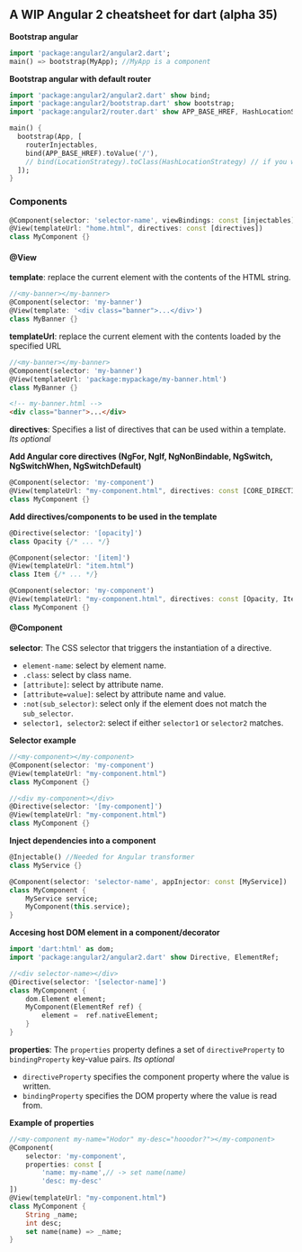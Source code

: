 ## A WIP Angular 2 cheatsheet for dart (alpha 35)

**Bootstrap angular**
```dart
import 'package:angular2/angular2.dart';
main() => bootstrap(MyApp); //MyApp is a component
```

**Bootstrap angular with default router**
```dart
import 'package:angular2/angular2.dart' show bind;
import 'package:angular2/bootstrap.dart' show bootstrap;
import 'package:angular2/router.dart' show APP_BASE_HREF, HashLocationStrategy, LocationStrategy, routerInjectables;

main() {
  bootstrap(App, [
    routerInjectables,
    bind(APP_BASE_HREF).toValue('/'),
    // bind(LocationStrategy).toClass(HashLocationStrategy) // if you want to use #
  ]);
}
```


### Components

```dart
@Component(selector: 'selector-name', viewBindings: const [injectables])
@View(templateUrl: "home.html", directives: const [directives])
class MyComponent {}
```
#### @View

**template**: replace the current element with the contents of the
HTML string.
```dart
//<my-banner></my-banner>
@Component(selector: 'my-banner')
@View(template: '<div class="banner">...</div>')
class MyBanner {}
```

**templateUrl**: replace the current element with the contents loaded by the specified URL
```dart
//<my-banner></my-banner>
@Component(selector: 'my-banner')
@View(templateUrl: 'package:mypackage/my-banner.html')
class MyBanner {}
```
```html
<!-- my-banner.html -->
<div class="banner">...</div>
```

**directives**: Specifies a list of directives that can be used within a template. *Its optional*

**Add Angular core directives (NgFor, NgIf, NgNonBindable, NgSwitch, NgSwitchWhen, NgSwitchDefault)**
```dart
@Component(selector: 'my-component')
@View(templateUrl: "my-component.html", directives: const [CORE_DIRECTIVES])
class MyComponent {}
```

**Add directives/components to be used in the template**
```dart
@Directive(selector: '[opacity]')
class Opacity {/* ... */}

@Component(selector: '[item]')
@View(templateUrl: "item.html")
class Item {/* ... */}

@Component(selector: 'my-component')
@View(templateUrl: "my-component.html", directives: const [Opacity, Item])
class MyComponent {}
```

#### @Component

**selector**: The CSS selector that triggers the instantiation of a directive.

   - `element-name`: select by element name.
   - `.class`: select by class name.
   - `[attribute]`: select by attribute name.
   - `[attribute=value]`: select by attribute name and value.
   - `:not(sub_selector)`: select only if the element does not match the `sub_selector`.
   - `selector1, selector2`: select if either `selector1` or `selector2` matches.

**Selector example**
```dart
//<my-component></my-component>
@Component(selector: 'my-component')
@View(templateUrl: "my-component.html")
class MyComponent {}

//<div my-component></div>
@Directive(selector: '[my-component]')
@View(templateUrl: "my-component.html")
class MyComponent {}
```

**Inject dependencies into a component**
```dart
@Injectable() //Needed for Angular transformer
class MyService {}

@Component(selector: 'selector-name', appInjector: const [MyService])
class MyComponent {
    MyService service;
    MyComponent(this.service);
}
```

**Accesing host DOM element in a component/decorator**

```dart
import 'dart:html' as dom;
import 'package:angular2/angular2.dart' show Directive, ElementRef;

//<div selector-name></div>
@Directive(selector: '[selector-name]')
class MyComponent {
    dom.Element element;
    MyComponent(ElementRef ref) {
        element =  ref.nativeElement;
    }
}
```

**properties**: The `properties` property defines a set of `directiveProperty` to `bindingProperty`  key-value pairs. *Its optional*
   - `directiveProperty` specifies the component property where the value is written.
   - `bindingProperty` specifies the DOM property where the value is read from.

**Example of properties**
```dart
//<my-component my-name="Hodor" my-desc="hooodor?"></my-component>
@Component(
    selector: 'my-component', 
    properties: const [
        'name: my-name',// -> set name(name)
        'desc: my-desc'
])
@View(templateUrl: "my-component.html")
class MyComponent {
    String _name;
    int desc;
    set name(name) => _name;
}
```
